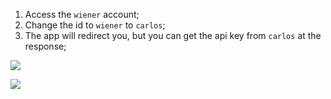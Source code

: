 
1. Access the `wiener` account;
2. Change the id to `wiener` to `carlos`;
3. The app will redirect you, but you can get the api key from `carlos` at the response;

![](PortSwigger-Solution/static/img/Pasted_image_20231120100605.png)

![](PortSwigger-Solution/static/img/Pasted_image_20231120100621.png)

